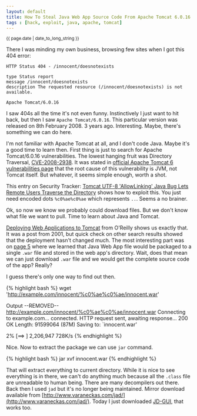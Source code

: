 ```yaml
---
layout: default
title: How To Steal Java Web App Source Code From Apache Tomcat 6.0.16
tags : [hack, exploit, java, apache, tomcat]
---
```

<p><small>{{ page.date | date_to_long_string }}</small></p>

There I was minding my own business, browsing few sites when I got this 404 error:

    HTTP Status 404 - /innocent/doesnotexists

    type Status report
    message /innocent/doesnotexists
    description The requested resource (/innocent/doesnotexists) is not available.

    Apache Tomcat/6.0.16
    
I saw 404s all the time it's not even funny. Instinctively I just want to hit back, but then I saw `Apache Tomcat/6.0.16`. This particular version was released on 8th February 2008. 3 years ago. Interesting. Maybe, there's something we can do here. 

I'm not familiar with Apache Tomcat at all, and I don't code Java. Maybe it's a good time to learn then. First thing is just to search for Apache Tomcat/6.0.16 vulnerabilities. The lowest hanging fruit was Directory Traversal, [CVE-2008-2938](http://cve.mitre.org/cgi-bin/cvename.cgi?name=CVE-2008-2938). It was stated in [official Apache Tomcat 6 vulnerabilities page](http://tomcat.apache.org/security-6.html) that the root cause of this vulnerability is JVM, not Tomcat itself. But whatever, it seems simple enough, worth a shot.

This entry on Security Tracker: [Tomcat UTF-8 'AllowLinking' Java Bug Lets Remote Users Traverse the Directory](http://securitytracker.com/id/1020665) shows how to exploit this. You just need encoded dots `%c0%ae%c0%ae` which represents `..`. Seems a no brainer.

Ok, so now we know we probably could download files. But we don't know what file we want to pull. Time to learn about Java and Tomcat.

[Deploying Web Applications to Tomcat](http://oreilly.com/java/archive/tomcat.html) from O'Reilly shows us exactly that. It was a post from 2001, but quick check on other search results showed that the deployment hasn't changed much. The most interesting part was on [page 5](http://oreilly.com/pub/a/java/archive/tomcat.html?page=5) where we learned that Java Web App file would be packaged to a single `.war` file and stored in the web app's directory. Wait, does that mean we can just download `.war` file and we would get the complete source code of the app? Really?

I guess there's only one way to find out then.

{% highlight bash %}
  wget 'http://example.com/innocent/%c0%ae%c0%ae/innocent.war'
    
  Output
  --REMOVED--  http://example.com/innocent/%c0%ae%c0%ae/innocent.war
  Connecting to example.com... connected.
  HTTP request sent, awaiting response... 200 OK
  Length: 91599064 (87M)
  Saving to: `innocent.war'

  2% [==>                                                         ] 2,206,947    728K/s
{% endhighlight %}

Nice. Now to extract the package we can use `jar` command.

{% highlight bash %}
  jar xvf innocent.war
{% endhighlight %}

That will extract everything to current directory. While it is nice to see everything is in there, we can't do anything much because all the `.class` file are unreadable to human being. There are many decompilers out there. Back then I used `jad` but it's no longer being maintained. Mirror download available from [http://www.varaneckas.com/jad/](http://www.varaneckas.com/jad/). Today I just downloaded [JD-GUI](http://java.decompiler.free.fr/?q=jdgui), that works too.